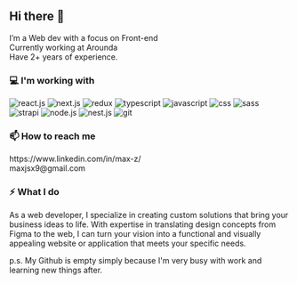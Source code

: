 ## Hi there 👋

I’m a Web dev with a focus on Front-end <br/>
Currently working at Arounda <br/>
Have 2+ years of experience.

### 💻 I'm working with

<div display="flex">
  <img src="https://img.shields.io/badge/react.js-black?style=for-the-badge&logo=react&logoColor=white" alt="react.js"/>
  <img src="https://img.shields.io/badge/next.js-black?style=for-the-badge&logo=next.js&logoColor=white" alt="next.js"/>
  <img src="https://img.shields.io/badge/redux-black?style=for-the-badge&logo=redux&logoColor=white" alt="redux"/>
  <img src="https://img.shields.io/badge/typescript-black?style=for-the-badge&logo=typescript&logoColor=white" alt="typescript"/>
  <img src="https://img.shields.io/badge/javascript-black?style=for-the-badge&logo=javascript&logoColor=white" alt="javascript"/>
  <img src="https://img.shields.io/badge/css-black?style=for-the-badge&logo=css3&logoColor=white" alt="css"/>
  <img src="https://img.shields.io/badge/sass-black?style=for-the-badge&logo=sass&logoColor=white" alt="sass"/>
  <img src="https://img.shields.io/badge/strapi-black?style=for-the-badge&logo=strapi&logoColor=white" alt="strapi"/>
  <img src="https://img.shields.io/badge/node.js-black?style=for-the-badge&logo=node.js&logoColor=white" alt="node.js"/>
  <img src="https://img.shields.io/badge/nest.js-black?style=for-the-badge&logo=nest.js&logoColor=white" alt="nest.js"/>
  <img src="https://img.shields.io/badge/git-black?style=for-the-badge&logo=git&logoColor=white" alt="git"/>
</div>


### 📫 How to reach me

<div>
  https://www.linkedin.com/in/max-z/
  <br />
  maxjsx9@gmail.com
</div>


### ⚡ What I do 

As a web developer, I specialize in creating custom solutions that bring your business ideas to life. With expertise in translating design concepts from Figma to the web, I can turn your vision into a functional and visually appealing website or application that meets your specific needs.

p.s.
My Github is empty simply because I'm very busy with work and learning new things after.
